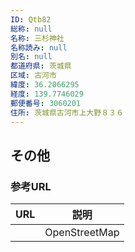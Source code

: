 ```yaml
---
ID: Qtb82
総称: null
名称: 三杉神社
名称読み: null
別名: null
都道府県: 茨城県
区域: 古河市
緯度: 36.2066295
経度: 139.7746029
郵便番号: 3060201
住所: 茨城県古河市上大野８３６
---
```


## その他

### 参考URL

| URL | 説明          |
| --- | ------------- |
|     | OpenStreetMap |
